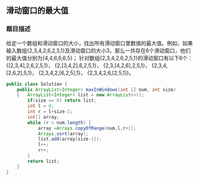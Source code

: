 ## 滑动窗口的最大值
### 题目描述
给定一个数组和滑动窗口的大小，找出所有滑动窗口里数值的最大值。例如，如果输入数组{2,3,4,2,6,2,5,1}及滑动窗口的大小3，那么一共存在6个滑动窗口，他们的最大值分别为{4,4,6,6,6,5}； 针对数组{2,3,4,2,6,2,5,1}的滑动窗口有以下6个： {[2,3,4],2,6,2,5,1}， {2,[3,4,2],6,2,5,1}， {2,3,[4,2,6],2,5,1}， {2,3,4,[2,6,2],5,1}， {2,3,4,2,[6,2,5],1}， {2,3,4,2,6,[2,5,1]}。
```java
public class Solution {
    public ArrayList<Integer> maxInWindows(int [] num, int size)
    {   ArrayList<Integer> list = new ArrayList<>(); 
        if(size == 0) return list;
        int l = 0;
        int r = l+size-1;
        int[] array;
        while (r < num.length) {
            array =Arrays.copyOfRange(num,l,r+1);
            Arrays.sort(array);
            list.add(array[size-1]);
            l++;
            r++;
        }
        return list;
    }
}
```

